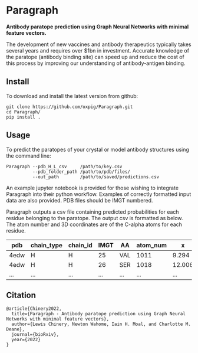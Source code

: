# Paragraph

**Antibody paratope prediction using Graph Neural Networks with minimal feature vectors.**

The development of new vaccines and antibody therapeutics typically takes several years and requires over $1bn in investment. Accurate knowledge of the paratope (antibody binding site) can speed up and reduce the cost of this process by improving our understanding of antibody-antigen binding.


## Install

To download and install the latest version from github:

```
git clone https://github.com/oxpig/Paragraph.git
cd Paragraph/
pip install .
```


## Usage

To predict the paratopes of your crystal or model antibody structures using the command line:

```
Paragraph --pdb_H_L_csv     /path/to/key.csv
          --pdb_folder_path /path/to/pdb/files/
          --out_path        /path/to/saved/predictions.csv
```

An example jupyter notebook is provided for those wishing to integrate Paragraph into their python workflow. Examples of correctly formatted input data are also provided. PDB files should be IMGT numbered.

Paragraph outputs a csv file containing predicted probabilities for each residue belonging to the paratope. The output csv is formatted as below. The atom number and 3D coordinates are of the C-alpha atoms for each residue.

<div align="center">

| pdb | chain_type | chain_id | IMGT | AA | atom_num | x | y | z | pred |
| --- | --- | --- | --- | --- | --- | --- | --- | --- | --- |
| 4edw | H | H | 25 | VAL | 1011  | 9.294 | -11.476 | -36.290 | 0.009999541 |
| 4edw | H | H | 26 | SER | 1018 | 12.006 | -13.600 | -38.105 | 0.010073511
| ... | ... | ... | ... | ... | ... | ... | ... | ... | ... |

</div>

## Citation

```
@article{Chinery2022,
  title={Paragraph - Antibody paratope prediction using Graph Neural Networks with minimal feature vectors},
  author={Lewis Chinery, Newton Wahome, Iain H. Moal, and Charlotte M. Deane},
  journal={bioRxiv},
  year={2022}
}
```
